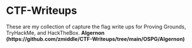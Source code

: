 <h1>CTF-Writeups</h1>
These are my collection of capture the flag write ups for Proving Grounds, TryHackMe, and HackTheBox.
<b> Algernon (https://github.com/zmiddle/CTF-Writeups/tree/main/OSPG/Algernon)</b>
